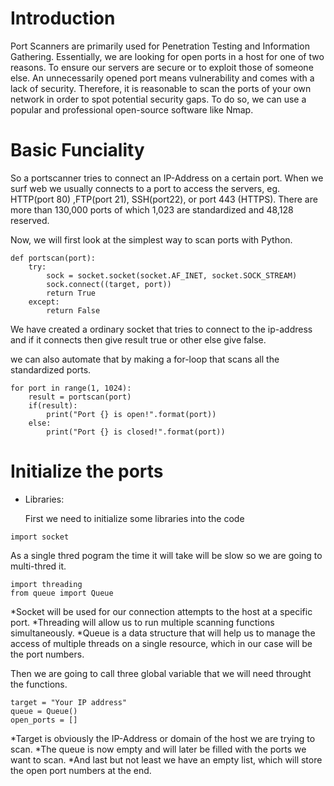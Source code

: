 # Introduction

Port Scanners are primarily used for Penetration Testing and Information Gathering. Essentially, we are looking for open ports in a host for one of two reasons. To ensure our servers are secure or to exploit those of someone else. An unnecessarily opened port means vulnerability and comes with a lack of security.
Therefore, it is reasonable to scan the ports of your own network in order to spot potential security gaps. To do so, we can use a popular and professional open-source software like Nmap.

# Basic Funciality
So a portscanner tries to connect  an IP-Address on a certain port. When we surf web we usually connects to a port to access the servers, eg. HTTP(port 80) ,FTP(port 21), SSH(port22), or port 443 (HTTPS). There are more than 130,000 ports of which 1,023 are standardized and 48,128 reserved. 

Now, we will first look at the simplest way to scan ports with Python.
```
def portscan(port):
    try:
        sock = socket.socket(socket.AF_INET, socket.SOCK_STREAM)
        sock.connect((target, port))
        return True
    except:
        return False
```
We have created a ordinary socket that tries to connect to the ip-address and if it connects then give result true or other else give false.

we can also automate that by making a for-loop that scans all the standardized ports.

```
for port in range(1, 1024):
    result = portscan(port)
    if(result):
        print("Port {} is open!".format(port))
    else:
        print("Port {} is closed!".format(port))
```
  
  
# Initialize the ports
  * Libraries:
    <p>First we need to initialize some libraries into the code</p> 
```
import socket
```
As a single thred pogram the time it will take will be slow so we are going to multi-thred it.
```
import threading
from queue import Queue
```
*Socket will be used for our connection attempts to the host at a specific port.
*Threading will allow us to run multiple scanning functions simultaneously.
*Queue is a data structure that will help us to manage the access of multiple threads on a single resource, which in our case will be the port numbers. 

Then we are going to call three global variable that we will need throught the functions.

```
target = "Your IP address"
queue = Queue()
open_ports = []
```
*Target is obviously the IP-Address or domain of the host we are trying to scan.
*The queue is now empty and will later be filled with the ports we want to scan.
*And last but not least we have an empty list, which will store the open port numbers at the end.








